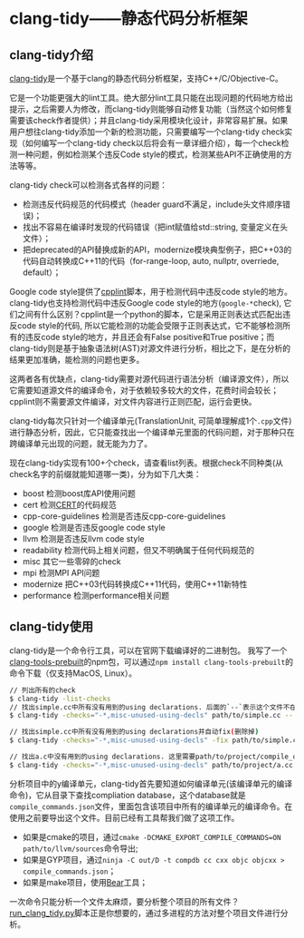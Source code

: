 # clang-tidy——静态代码分析框架

## clang-tidy介绍

[clang-tidy](http://clang.llvm.org/extra/clang-tidy/)是一个基于clang的静态代码分析框架，支持C++/C/Objective-C。

它是一个功能更强大的lint工具。绝大部分lint工具只能在出现问题的代码地方给出提示，之后需要人为修改，而clang-tidy则能够自动修复功能（当然这个如何修复需要该check作者提供）；并且clang-tidy采用模块化设计，非常容易扩展。如果用户想往clang-tidy添加一个新的检测功能，只需要编写一个clang-tidy check实现（如何编写一个clang-tidy check以后将会有一章详细介绍），每一个check检测一种问题，例如检测某个违反Code style的模式，检测某些API不正确使用的方法等等。

clang-tidy check可以检测各式各样的问题：

* 检测违反代码规范的代码模式（header guard不满足，include头文件顺序错误)；
* 找出不容易在编译时发现的代码错误（把int赋值给std::string, 变量定义在头文件）；
* 把deprecated的API替换成新的API，modernize模块典型例子，把C++03的代码自动转换成C++11的代码（for-range-loop, auto, nullptr, overriede, default）；

Google code style提供了[cpplint](https://github.com/google/styleguide/tree/gh-pages/cpplint)脚本，用于检测代码中违反code style的地方。clang-tidy也支持检测代码中违反Google code style的地方(`google-*`check), 它们之间有什么区别？cpplint是一个python的脚本，它是采用正则表达式匹配出违反code style的代码, 所以它能检测的功能会受限于正则表达式，它不能够检测所有的违反code style的地方，并且还会有False positive和True positive；而clang-tidy则是基于抽象语法树(AST)对源文件进行分析，相比之下，是在分析的结果更加准确，能检测的问题也更多。

这两者各有优缺点，clang-tidy需要对源代码进行语法分析（编译源文件），所以它需要知道源文件的编译命令，对于依赖较多较大的文件，花费时间会较长；cpplint则不需要源文件编译，对文件内容进行正则匹配，运行会更快。

clang-tidy每次只针对一个编译单元(TranslationUnit, 可简单理解成1个`.cpp`文件)进行静态分析，因此，它只能查找出一个编译单元里面的代码问题，对于那种只在跨编译单元出现的问题，就无能为力了。

现在clang-tidy实现有100+个check，请查看list列表。根据check不同种类(从check名字的前缀就能知道哪一类)，分为如下几大类：

* boost 检测boost库API使用问题
* cert 检测[CERT](https://www.securecoding.cert.org/confluence/display/seccode/SEI+CERT+Coding+Standards)的代码规范
* cpp-core-guidelines 检测是否违反cpp-core-guidelines
* google 检测是否违反google code style
* llvm 检测是否违反llvm code style
* readability  检测代码上相关问题，但又不明确属于任何代码规范的
* misc 其它一些零碎的check
* mpi 检测MPI API问题
* modernize 把C++03代码转换成C++11代码，使用C++11新特性
* performance 检测performance相关问题

## clang-tidy使用

clang-tidy是一个命令行工具，可以在官网下载编译好的二进制包。
我写了一个[clang-tools-prebuilt](https://www.npmjs.com/package/clang-tools-prebuilt)的npm包，可以通过`npm install clang-tools-prebuilt`的命令下载（仅支持MacOS, Linux）。

```bash
// 列出所有的check
$ clang-tidy -list-checks
// 找出simple.cc中所有没有用到的using declarations. 后面的`--`表示这个文件不在compilation database里面，可以直接单独编译；
$ clang-tidy -checks="-*,misc-unused-using-decls" path/to/simple.cc --

// 找出simple.cc中所有没有用到的using declarations并自动fix(删除掉)
$ clang-tidy -checks="-*,misc-unused-using-decls" -fix path/to/simple.cc --

// 找出a.c中没有用到的using declarations. 这里需要path/to/project/compile_commands.json存在
$ clang-tidy -checks="-*,misc-unused-using-decls" path/to/project/a.cc
```

分析项目中的y编译单元，clang-tidy首先要知道如何编译单元(该编译单元的编译命令)，它从目录下查找compliation database，这个database就是`compile_commands.json`文件，里面包含该项目中所有的编译单元的编译命令。在使用之前要导出这个文件。目前已经有工具帮我们做了这项工作。

* 如果是cmake的项目，通过`cmake -DCMAKE_EXPORT_COMPILE_COMMANDS=ON path/to/llvm/sources`命令导出;
* 如果是GYP项目，通过`ninja -C out/D -t compdb cc cxx objc objcxx > compile_commands.json`；
* 如果是make项目，使用[Bear](https://github.com/rizsotto/Bear)工具；

一次命令只能分析一个文件太麻烦，要分析整个项目的所有文件？[run_clang_tidy.py](https://github.com/llvm-mirror/clang-tools-extra/blob/master/clang-tidy/tool/run-clang-tidy.py)脚本正是你想要的，通过多进程的方法对整个项目文件进行分析。

